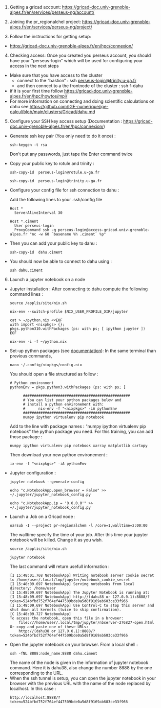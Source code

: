 1. Getting a gricad account: https://gricad-doc.univ-grenoble-alpes.fr/en/services/perseus-ng/account/
  
2. Joining the pr_regionalchel project: https://gricad-doc.univ-grenoble-alpes.fr/en/services/perseus-ng/project/

3. Follow the instructions for getting setup:
- https://gricad-doc.univ-grenoble-alpes.fr/en/hpc/connexion/

4. Checking access:
   Once you created you perseus account, you should have your "perseus-login" which will be used for configuring your access in the next steps
- Make sure that you have access to the cluster
   - connect to the “bastion” : ssh  perseus-login@trinity.u-ga.fr
   - and then connect to a the frontnode of the cluster : ssh f-dahu
- if it is your first time follow https://gricad-doc.univ-grenoble-alpes.fr/en/hpc/howtos/mpi/
- For more information on connecting and doing scientific calculations on dahu see https://github.com/IGE-numerique/ige-calcul/blob/main/clusters/Gricad/dahu.md 


5. Configure your SSH key access setup (Documentation : https://gricad-doc.univ-grenoble-alpes.fr/en/hpc/connexion/)

  - Generate ssh key pair (You only need to do it once) :
      ```
      ssh-keygen -t rsa
      ```
      Don't put any passwords, just tape the Enter command twice
    
  - Copy your public key to rotule and trinity :
      ```
      ssh-copy-id  perseus-login@rotule.u-ga.fr
      ```
      ```
      ssh-copy-id  perseus-login@trinity.u-ga.fr
      ```
  - Configure your config file for ssh connection to dahu :

      Add the following lines to your .ssh/config file
      ```
      Host *
        ServerAliveInterval 30

      Host *.ciment
        User perseus-login
        ProxyCommand ssh -q perseus-login@access-gricad.univ-grenoble-alpes.fr "nc -w 60 `basename %h .ciment` %p"
      ```
  - Then you can add your public key to dahu :
    ```
    ssh-copy-id  dahu.ciment
    ```
  - You should now be able to connect to dahu using :
    ```
    ssh dahu.ciment
    ```

6. Launch a jupyter notebook on a node

  - Jupyter installation : After connecting to dahu compute the following command lines :
    ```
    source /applis/site/nix.sh
    ```
    ```
    nix-env --switch-profile $NIX_USER_PROFILE_DIR/jupyter
    ```
    ```
    cat > ~/python.nix <<EOF
    with import <nixpkgs> {};
    pkgs.python310.withPackages (ps: with ps; [ ipython jupyter ])
    EOF
    ```
    ```
    nix-env -i -f ~/python.nix
    ```
  - Set-up python packages (see [documentation](https://gricad-doc.univ-grenoble-alpes.fr/en/hpc/softenv/nix/)):
    In the same terminal than previous commands,
    ```
    nano ~/.config/nixpkgs/config.nix
    ```
    You should open a file structured as follow :
    ```
    # Python environment
    pythonEnv = pkgs.python3.withPackages (ps: with ps; [

          #################################################
          # You can list your python packages below and
          # install a python environement with:
          #      nix-env -f "<nixpkgs>" -iA pythonEnv
          #################################################
          numpy ipython virtualenv pip notebook
    ```
    Add to the line with package names : "numpy ipython virtualenv pip notebook" the python package you need. For this training, you can add those package :
    ```
    numpy ipython virtualenv pip notebook xarray matplotlib cartopy
    ```
    Then download your new python environement :
    ```
    ix-env -f "<nixpkgs>" -iA pythonEnv
    ```
  - Jupyter configuration :
    ```
    jupyter notebook --generate-config
    ```
    ```
    echo "c.NotebookApp.open_browser = False" >> ~/.jupyter/jupyter_notebook_config.py
    ```
    ```
    echo "c.NotebookApp.ip = '0.0.0.0'" >> ~/.jupyter/jupyter_notebook_config.py
    ```
- Launch a Job on a Gricad node :
    ```
    oarsub -I --project pr-regionalchem -l /core=1,walltime=2:00:00
    ```
    The walltime specify the time of your job. After this time your jupyter notebook will be killed. Change it as you wish.
    ```
    source /applis/site/nix.sh
    ```
    ```
    jupyter notebook
    ```
    The last command will return usefull information :
    ```
    [I 15:48:01.768 NotebookApp] Writing notebook server cookie secret to /home/user/.local/tmp/jupyter/notebook_cookie_secret
    [I 15:48:09.697 NotebookApp] Serving notebooks from local directory: /home/user
    [I 15:48:09.697 NotebookApp] The Jupyter Notebook is running at:
    [I 15:48:09.697 NotebookApp] http://(dahu38 or 127.0.0.1):8888/?token=524bfbd752f764ef447509bde0a5d8f9169ab603ce33f966
    [I 15:48:09.697 NotebookApp] Use Control-C to stop this server and shut down all kernels (twice to skip confirmation).
    [C 15:48:09.727 NotebookApp]
    To access the notebook, open this file in a browser:
        file:///home/user/.local/tmp/jupyter/nbserver-276827-open.html
    Or copy and paste one of these URLs:
        http://(dahu38 or 127.0.0.1):8888/?token=524bfbd752f764ef447509bde0a5d8f9169ab603ce33f966
    ```
- Open the jupyter notebook on your browser. From a local shell :
    ```
    ssh -fNL 8888:node_name:8888 dahu.ciment
    ```
    The name of the node is given in the information of jupyter notebook command. Here it is dahu38, also change the number 8888 by the one corresponding to the URL.
- When the ssh tunnel is setup, you can open the jupyter notebook in your browser with the previous URL with the name of the node replaced by localhost. In this case :
    ```
    http://localhost:8888/?token=524bfbd752f764ef447509bde0a5d8f9169ab603ce33f966
    ```
      
